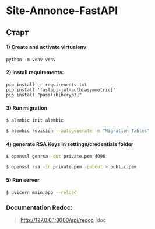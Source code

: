 # Site-Annonce-FastAPI

## Старт

#### 1) Create  and activate virtualenv
    python -m venv venv
  
#### 2) Install requirements:
    pip install -r requirements.txt
    pip install 'fastapi-jwt-auth[asymmetric]'
    pip install "passlib[bcrypt]"

#### 3) Run migration
```bash
$ alembic init alembic
```
```bash
$ alembic revision --autogenerate -m "Migration Tables"
```

#### 4) generate RSA Keys in settings/credentials folder
```bash
$ openssl genrsa -out private.pem 4096
```
```bash
$ openssl rsa -in private.pem -pubout > public.pem
```

#### 5) Run server
```bash
$ uvicorn main:app --reload
```

### Documentation Redoc:
> http://127.0.0.1:8000/api/redoc |doc

